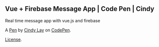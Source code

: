 Vue + Firebase Message App | Code Pen | Cindy
---------------------------------------------
Real time message app with vue.js and firebase

A [Pen](https://codepen.io/cindy_lay/pen/wxBVoo) by [Cindy Lay](https://codepen.io/cindy_lay) on [CodePen](https://codepen.io).

[License](https://codepen.io/cindy_lay/pen/wxBVoo/license).
